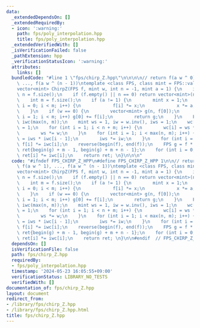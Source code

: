 ```yaml
---
data:
  _extendedDependsOn: []
  _extendedRequiredBy:
  - icon: ':warning:'
    path: fps/poly_interpolation.hpp
    title: fps/poly_interpolation.hpp
  _extendedVerifiedWith: []
  _isVerificationFailed: false
  _pathExtension: hpp
  _verificationStatusIcon: ':warning:'
  attributes:
    links: []
  bundledCode: "#line 1 \"fps/chirp_Z.hpp\"\n\n\n\n// return f(a w ^ 0), f(a w ^ 1),\
    \ ..., f(a w ^ (n - 1))\ntemplate <class FPS, class mint = FPS::value_type>\n\
    vector<mint> ChirpZ(FPS f, mint w, int n = -1, mint a = 1) {\n    if (n == -1)\
    \ n = f.size();\n    if (f.empty() || n == 0) return vector<mint>(n, mint(0));\n\
    \    int m = f.size();\n    if (a != 1) {\n        mint x = 1;\n        for (int\
    \ i = 0; i < m; i++) {\n            f[i] *= x;\n            x *= a;\n        }\n\
    \    }\n    if (w == 0) {\n        vector<mint> g(n, f[0]);\n        for (int\
    \ i = 1; i < m; i++) g[0] += f[i];\n        return g;\n    }\n    FPS wc(n + m),\
    \ iwc(max(n, m));\n    mint ws = 1, iw = w.inv(), iws = 1;\n    wc[0] = iwc[0]\
    \ = 1;\n    for (int i = 1; i < n + m; i++) {\n        wc[i] = ws * wc[i - 1];\n\
    \        ws *= w;\n    }\n    for (int i = 1; i < max(n, m); i++) {\n        iwc[i]\
    \ = iws * iwc[i - 1];\n        iws *= iw;\n    }\n    for (int i = 0; i < m; i++)\
    \ f[i] *= iwc[i];\n    reverse(begin(f), end(f));\n    FPS g = f * wc;\n    vector<mint>\
    \ ret{begin(g) + m - 1, begin(g) + m + n - 1};\n    for (int i = 0; i < n; i++)\
    \ ret[i] *= iwc[i];\n    return ret; \n}\n\n\n"
  code: "#ifndef FPS_CHIRP_Z_HPP\n#define FPS_CHIRP_Z_HPP 1\n\n// return f(a w ^ 0),\
    \ f(a w ^ 1), ..., f(a w ^ (n - 1))\ntemplate <class FPS, class mint = FPS::value_type>\n\
    vector<mint> ChirpZ(FPS f, mint w, int n = -1, mint a = 1) {\n    if (n == -1)\
    \ n = f.size();\n    if (f.empty() || n == 0) return vector<mint>(n, mint(0));\n\
    \    int m = f.size();\n    if (a != 1) {\n        mint x = 1;\n        for (int\
    \ i = 0; i < m; i++) {\n            f[i] *= x;\n            x *= a;\n        }\n\
    \    }\n    if (w == 0) {\n        vector<mint> g(n, f[0]);\n        for (int\
    \ i = 1; i < m; i++) g[0] += f[i];\n        return g;\n    }\n    FPS wc(n + m),\
    \ iwc(max(n, m));\n    mint ws = 1, iw = w.inv(), iws = 1;\n    wc[0] = iwc[0]\
    \ = 1;\n    for (int i = 1; i < n + m; i++) {\n        wc[i] = ws * wc[i - 1];\n\
    \        ws *= w;\n    }\n    for (int i = 1; i < max(n, m); i++) {\n        iwc[i]\
    \ = iws * iwc[i - 1];\n        iws *= iw;\n    }\n    for (int i = 0; i < m; i++)\
    \ f[i] *= iwc[i];\n    reverse(begin(f), end(f));\n    FPS g = f * wc;\n    vector<mint>\
    \ ret{begin(g) + m - 1, begin(g) + m + n - 1};\n    for (int i = 0; i < n; i++)\
    \ ret[i] *= iwc[i];\n    return ret; \n}\n\n#endif  // FPS_CHIRP_Z_HPP\n"
  dependsOn: []
  isVerificationFile: false
  path: fps/chirp_Z.hpp
  requiredBy:
  - fps/poly_interpolation.hpp
  timestamp: '2024-05-23 16:05:55+09:00'
  verificationStatus: LIBRARY_NO_TESTS
  verifiedWith: []
documentation_of: fps/chirp_Z.hpp
layout: document
redirect_from:
- /library/fps/chirp_Z.hpp
- /library/fps/chirp_Z.hpp.html
title: fps/chirp_Z.hpp
---
```

